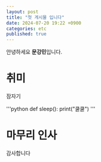 ```yaml
---
layout: post
title: "첫 게시물 입니다"
date: 2024-07-20 19:22 +0900
categories: etc
published: true
---
```


안녕하세요 **문강민**입니다.

# 취미

잠자기

'''python
def sleep():
    print("쿨쿨")
'''

# 마무리 인사

감사합니다


